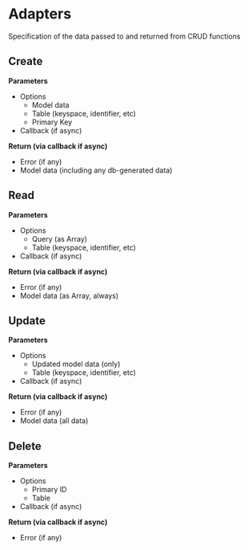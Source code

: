 # Adapters

Specification of the data passed to and returned from CRUD functions

## Create

**Parameters**

* Options
  * Model data
  * Table (keyspace, identifier, etc)
  * Primary Key
* Callback (if async)

**Return (via callback if async)**

* Error (if any)
* Model data (including any db-generated data)

## Read

**Parameters**

* Options
  * Query (as Array)
  * Table (keyspace, identifier, etc)
* Callback (if async)

**Return (via callback if async)**

* Error (if any)
* Model data (as Array, always)

## Update

**Parameters**

* Options
  * Updated model data (only)
  * Table (keyspace, identifier, etc)
* Callback (if async)

**Return (via callback if async)**

* Error (if any)
* Model data (all data)

## Delete

**Parameters**

* Options
  * Primary ID
  * Table
* Callback (if async)

**Return (via callback if async)**

* Error (if any)